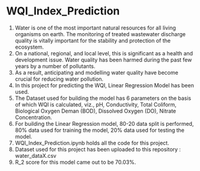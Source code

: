 # WQI_Index_Prediction
1. Water is one of the most important natural resources for all living organisms on earth. The monitoring of treated wastewater discharge quality is vitally important for the stability and protection of the ecosystem.
2. On a national, regional, and local level, this is significant as a health and development issue. Water quality has been harmed during the past few years by a number of pollutants. 
3. As a result, anticipating and modelling water quality have become crucial for reducing water pollution.
4. In this project for predicting the WQI, Linear Regression Model has been used. 
5. The Dataset used for building the model has 6 parameters on the basis of which WQI is calculated, viz., pH, Conductivity, Total Coliform, Biological Oxygen Deman (BOD), Dissolved Oxygen (DO), Nitrate Concentration.
6. For building the Linear Regression model, 80-20 data split is performed, 80% data used for training the model, 20% data used for testing the model.
7. WQI_Index_Prediction.ipynb holds all the code for this project.
8. Dataset used for this project has been uploaded to this repository : water_dataX.csv 
9. R_2 score for this model came out to be 70.03%.

